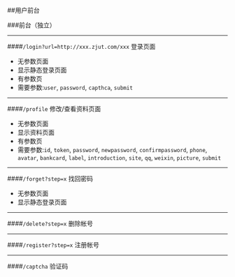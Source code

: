 ##用户前台

###前台（独立）

***
####`/login?url=http://xxx.zjut.com/xxx` 登录页面
* 无参数页面
 * 显示静态登录页面
* 有参数页
 * 需要参数:`user`, `password`, `capthca`, `submit`
 
***
####`/profile` 修改/查看资料页面
* 无参数页面
 * 显示资料页面
* 有参数页
 * 需要参数:`id`, `token`, `password`, `newpassword`, `confirmpassword`, `phone`, `avatar`, `bankcard`, `label`, `introduction`, `site`, `qq`, `weixin`, `picture`, `submit`

***
####`/forget?step=x` 找回密码
* 无参数页面
 * 显示静态登录页面

***
####`/delete?step=x` 删除帐号

***
####`/register?step=x` 注册帐号

***
####`/captcha` 验证码


